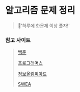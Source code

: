 # 알고리즘 문제 정리
> :muscle:'하루에 한문제 이상 풀자!'
### 참고 사이트
> [백준](https://www.acmicpc.net/) 
> 
> [프로그래머스](https://programmers.co.kr/)
> 
> [정보올림피아드](http://www.jungol.co.kr/)
>
> [SWEA](https://swexpertacademy.com/)  

